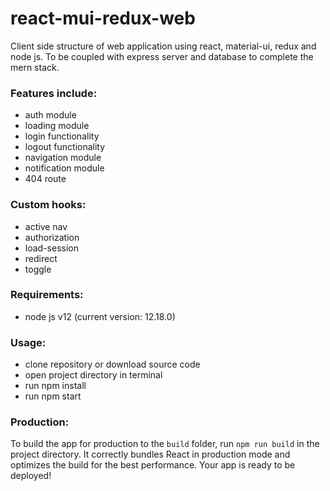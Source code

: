# react-mui-redux-web

Client side structure of web application using react, material-ui, redux and node js. To be coupled with express server and database to complete the mern stack.

### Features include:

- auth module
- loading module
- login functionality
- logout functionality
- navigation module
- notification module
- 404 route

### Custom hooks:

- active nav
- authorization
- load-session
- redirect
- toggle

### Requirements:

- node js v12 (current version: 12.18.0)

### Usage:

- clone repository or download source code
- open project directory in terminal
- run npm install
- run npm start

### Production:

To build the app for production to the `build` folder, run `npm run build` in the project directory. It correctly bundles React in production mode and optimizes the build for the best performance. Your app is ready to be deployed!
